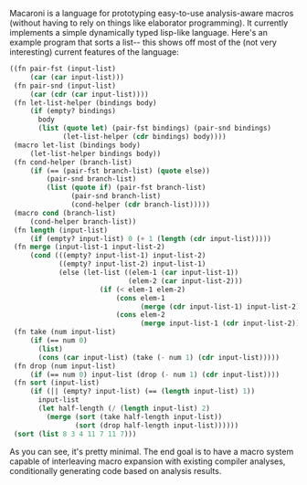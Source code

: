 Macaroni is a language for prototyping easy-to-use analysis-aware macros
(without having to rely on things like elaborator programming). It currently
implements a simple dynamically typed lisp-like language. Here's an example
program that sorts a list-- this shows off most of the (not very interesting)
current features of the language:

```lisp
((fn pair-fst (input-list)
     (car (car input-list)))
 (fn pair-snd (input-list)
     (car (cdr (car input-list))))
 (fn let-list-helper (bindings body)
     (if (empty? bindings)
       body
       (list (quote let) (pair-fst bindings) (pair-snd bindings)
             (let-list-helper (cdr bindings) body))))
 (macro let-list (bindings body)
     (let-list-helper bindings body))
 (fn cond-helper (branch-list)
     (if (== (pair-fst branch-list) (quote else))
         (pair-snd branch-list)
         (list (quote if) (pair-fst branch-list)
               (pair-snd branch-list)
               (cond-helper (cdr branch-list)))))
 (macro cond (branch-list)
     (cond-helper branch-list))
 (fn length (input-list)
     (if (empty? input-list) 0 (+ 1 (length (cdr input-list)))))
 (fn merge (input-list-1 input-list-2)
     (cond (((empty? input-list-1) input-list-2)
            ((empty? input-list-2) input-list-1)
            (else (let-list ((elem-1 (car input-list-1))
                             (elem-2 (car input-list-2)))
                      (if (< elem-1 elem-2)
                          (cons elem-1
                                (merge (cdr input-list-1) input-list-2))
                          (cons elem-2
                                (merge input-list-1 (cdr input-list-2)))))))))
 (fn take (num input-list)
     (if (== num 0)
       (list)
       (cons (car input-list) (take (- num 1) (cdr input-list)))))
 (fn drop (num input-list)
     (if (== num 0) input-list (drop (- num 1) (cdr input-list))))
 (fn sort (input-list)
     (if (|| (empty? input-list) (== (length input-list) 1))
       input-list
       (let half-length (/ (length input-list) 2)
         (merge (sort (take half-length input-list))
                (sort (drop half-length input-list))))))
 (sort (list 8 3 4 11 7 11 7)))

```

As you can see, it's pretty minimal. The end goal is to have a macro system
capable of interleaving macro expansion with existing compiler analyses,
conditionally generating code based on analysis results. 
